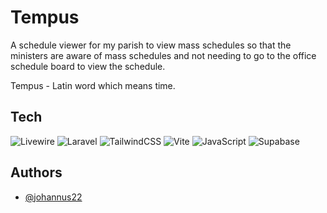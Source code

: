 
# Tempus

A schedule viewer for my parish to view mass schedules so that the ministers are aware of mass schedules and not needing to go to the office schedule board to view the schedule. 

Tempus - Latin word which means time.

## Tech

![Livewire](https://img.shields.io/badge/livewire-%234e56a6.svg?style=flat&logo=livewire&logoColor=white) ![Laravel](https://img.shields.io/badge/laravel-%23FF2D20.svg?style=flat&logo=laravel&logoColor=white)
![TailwindCSS](https://img.shields.io/badge/tailwindcss-%2338B2AC.svg?style=flat&logo=tailwind-css&logoColor=white) ![Vite](https://img.shields.io/badge/vite-%23646CFF.svg?style=plastic&logo=vite&logoColor=white)
![JavaScript](https://img.shields.io/badge/javascript-%23323330.svg?style=plastic&logo=javascript&logoColor=%23F7DF1E) ![Supabase](https://img.shields.io/badge/Supabase-3ECF8E?style=plastic&logo=supabase&logoColor=white)

## Authors

- [@johannus22](https://www.github.com/johannus22)



